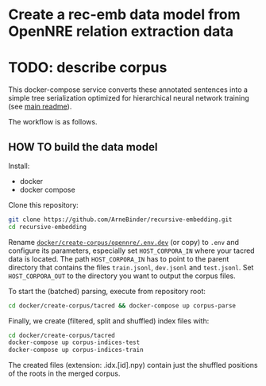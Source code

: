 # Create a rec-emb data model from OpenNRE relation extraction data

# TODO: describe corpus

This docker-compose service converts these annotated sentences into a simple tree serialization optimized for hierarchical neural
network training (see [main readme](../../../README.md)).


The workflow is as follows.

## HOW TO build the data model

Install:
 * docker
 * docker compose

Clone this repository:
```bash
git clone https://github.com/ArneBinder/recursive-embedding.git
cd recursive-embedding
```

Rename [`docker/create-corpus/opennre/.env.dev`](.env.dev) (or copy) to `.env` and configure its parameters, especially set `HOST_CORPORA_IN` where your tacred data is located. The path `HOST_CORPORA_IN` has to point to the parent directory that contains the files `train.jsonl`, `dev.jsonl` and `test.jsonl`. Set `HOST_CORPORA_OUT` to the directory you want to output the corpus files.


To start the (batched) parsing, execute from repository root:

```bash
cd docker/create-corpus/tacred && docker-compose up corpus-parse
```

Finally, we create (filtered, split and shuffled) index files with:
```bash
cd docker/create-corpus/tacred
docker-compose up corpus-indices-test
docker-compose up corpus-indices-train
```
The created files (extension: .idx.[id].npy) contain just the shuffled positions of the roots in the merged corpus.

